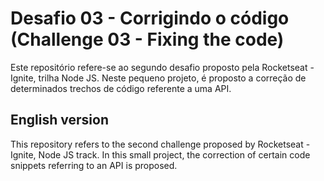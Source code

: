 # Desafio 03 - Corrigindo o código (Challenge 03 - Fixing the code)

Este repositório refere-se ao segundo desafio proposto pela Rocketseat - Ignite, trilha Node JS. Neste pequeno projeto, é proposto a correção de determinados trechos de código referente a uma API.

##

## English version

This repository refers to the second challenge proposed by Rocketseat - Ignite, Node JS track. In this small project, the correction of certain code snippets referring to an API is proposed.
